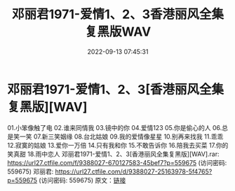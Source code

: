 ﻿---
title: 邓丽君1971-爱情1、2、3香港丽风全集复黑版WAV
date: 2022-09-13 07:45:31
categories: WAV车载音乐、镜像
tags: 华语中文
---
# 邓丽君1971-爱情1、2、3[香港丽风全集复黑版][WAV]

01.小笨像触了电
02.谁来同情我
03.镜中的你
04.爱情123
05.你是偷心的人
06.总是笑一笑
07.新三笑姻缘
08.台北姑娘
09.我的爱情像星星
10.别再来找我
11.乖乖
12.寂寞的姑娘
13.爱你一万倍
14.只有我和你
15.不敢告诉你
16.陪我去买菜
17.你的笑真甜
18.雨中恋人
邓丽君1971-爱情1、2、3[香港丽风全集复黑版][WAV].rar: https://url27.ctfile.com/f/9388027-670127583-45bef7?p=559675
(访问密码: 559675)
邓丽君: https://url27.ctfile.com/d/9388027-25163978-5f4765?p=559675
(访问密码: 559675)
原文：[链接](https://blog.sina.com.cn/s/blog_1647c7e7601030zdx.html)